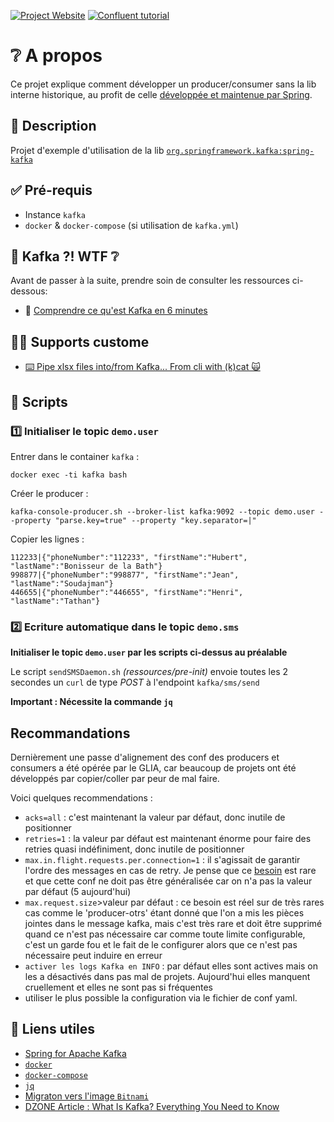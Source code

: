 [![Project Website](https://img.shields.io/badge/Project%20Website-atelier--spring--kafka-informational)](https://opt-nc.github.io/atelier-spring-kafka/) [![Confluent tutorial](https://img.shields.io/badge/Confluent%20tutorial-Best%20Tutorials%20for%20Getting%20Started%20with%20Apache%20Kafka-blue)](https://www.confluent.io/blog/best-tutorials-for-getting-started-with-apache-kafka/)


# ❔ A propos

Ce projet explique comment développer un producer/consumer sans la lib interne historique, 
au profit de celle [développée et maintenue par Spring](https://spring.io/projects/spring-kafka).

## 📝 Description

Projet d'exemple d'utilisation de la lib [`org.springframework.kafka:spring-kafka`](https://spring.io/projects/spring-kafka)

## ✅ Pré-requis

- Instance `kafka`
- `docker` & `docker-compose` (si utilisation de `kafka.yml`)

## 👶 Kafka ?! WTF ❔

Avant de passer à la suite, prendre soin de consulter les ressources ci-dessous:

- 🎥 [Comprendre ce qu'est Kafka en 6 minutes](https://youtu.be/Ch5VhJzaoaI)

## :student: Supports custome

- [⌨️ Pipe xlsx files into/from Kafka... From cli with (k)cat 🙀](https://dev.to/optnc/pipe-xlsx-files-intofrom-kafka-from-cli-with-kcat-plp)

## 📜 Scripts

### 1️⃣ Initialiser le topic `demo.user`

Entrer dans le container `kafka` :

```
docker exec -ti kafka bash
```

Créer le producer :

```
kafka-console-producer.sh --broker-list kafka:9092 --topic demo.user --property "parse.key=true" --property "key.separator=|"
```

Copier les lignes :

```
112233|{"phoneNumber":"112233", "firstName":"Hubert", "lastName":"Bonisseur de la Bath"}
998877|{"phoneNumber":"998877", "firstName":"Jean", "lastName":"Soudajman"}
446655|{"phoneNumber":"446655", "firstName":"Henri", "lastName":"Tathan"}
```

### 2️⃣ Ecriture automatique dans le topic `demo.sms`

**Initialiser le topic `demo.user` par les scripts ci-dessus au préalable**

Le script `sendSMSDaemon.sh` *(ressources/pre-init)* envoie toutes les 2 secondes un `curl` de type *POST* à l'endpoint `kafka/sms/send`

**Important : Nécessite la commande `jq`**


## Recommandations

Dernièrement une passe d'alignement des conf des producers et consumers a été opérée par le GLIA, car beaucoup de 
projets ont été développés par copier/coller par peur de mal faire. 

Voici quelques recommendations :
- `acks=all` : c'est maintenant la valeur par défaut, donc inutile de positionner
- `retries=1` : la valeur par défaut est maintenant énorme pour faire des retries quasi indéfiniment, donc inutile de positionner
- `max.in.flight.requests.per.connection=1` : il s'agissait de garantir l'ordre des messages en cas de retry. Je pense que ce [besoin](https://www.confluent.io/blog/exactly-once-semantics-are-possible-heres-how-apache-kafka-does-it/) est rare et que cette conf ne doit pas être généralisée car on n'a pas la valeur par défaut (5 aujourd'hui)
- `max.request.size`>valeur par défaut : ce besoin est réel sur de très rares cas comme le 'producer-otrs' étant donné que l'on a mis les pièces jointes dans le message kafka, mais c'est très rare et doit être supprimé quand ce n'est pas nécessaire car comme toute limite configurable, c'est un garde fou et le fait de le configurer alors que ce n'est pas nécessaire peut induire en erreur
- `activer les logs Kafka en INFO` : par défaut elles sont actives mais on les a désactivés dans pas mal de projets. Aujourd'hui elles manquent cruellement et elles ne sont pas si fréquentes
- utiliser le plus possible la configuration via le fichier de conf yaml.

## 🔖 Liens utiles

- [Spring for Apache Kafka](https://docs.spring.io/spring-kafka/reference/html/)
- [`docker`](https://docs.docker.com/get-docker/)
- [`docker-compose`](https://docs.docker.com/compose/)
- [`jq`](https://stedolan.github.io/jq/)
- [Migraton vers l'image `Bitnami`](https://dev.to/optnc/kafka-image-wurstmeister-vs-bitnami-efg)
- [DZONE Article : What Is Kafka? Everything You Need to Know](https://dzone.com/articles/what-is-kafka?edition=738693)
